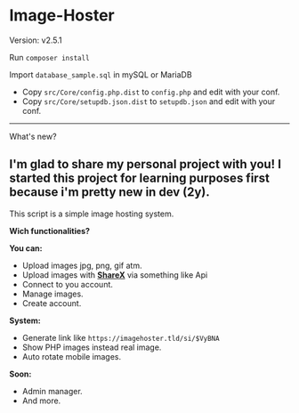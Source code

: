 # Image-Hoster
Version: v2.5.1

Run `composer install`

Import `database_sample.sql` in mySQL or MariaDB

- Copy `src/Core/config.php.dist` to `config.php` and edit with your conf.
- Copy `src/Core/setupdb.json.dist` to `setupdb.json` and edit with your conf.

-----
What's new?

I'm glad to share my personal project with you!
I started this project for learning purposes first because i'm pretty new in dev (2y).
-----
This script is a simple image hosting system.

**Wich functionalities?**

**You can:**
- Upload images jpg, png, gif atm.
- Upload images with **[ShareX](https://getsharex.com/)** via something like Api
- Connect to you account.
- Manage images.
- Create account.

**System:**
- Generate link like `https://imagehoster.tld/si/$VyBNA`
- Show PHP images instead real image.
- Auto rotate mobile images.

**Soon:**
- Admin manager.
- And more.